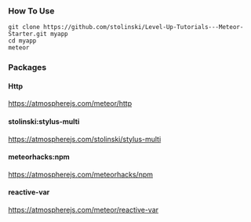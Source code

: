### How To Use

```
git clone https://github.com/stolinski/Level-Up-Tutorials---Meteor-Starter.git myapp
cd myapp
meteor
```

### Packages

#### Http
https://atmospherejs.com/meteor/http

#### stolinski:stylus-multi
https://atmospherejs.com/stolinski/stylus-multi

#### meteorhacks:npm
https://atmospherejs.com/meteorhacks/npm

#### reactive-var
https://atmospherejs.com/meteor/reactive-var